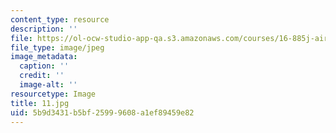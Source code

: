 ```yaml
---
content_type: resource
description: ''
file: https://ol-ocw-studio-app-qa.s3.amazonaws.com/courses/16-885j-aircraft-systems-engineering-fall-2005/5b9d3431b5bf25999608a1ef89459e82_11.jpg
file_type: image/jpeg
image_metadata:
  caption: ''
  credit: ''
  image-alt: ''
resourcetype: Image
title: 11.jpg
uid: 5b9d3431-b5bf-2599-9608-a1ef89459e82
---
```

